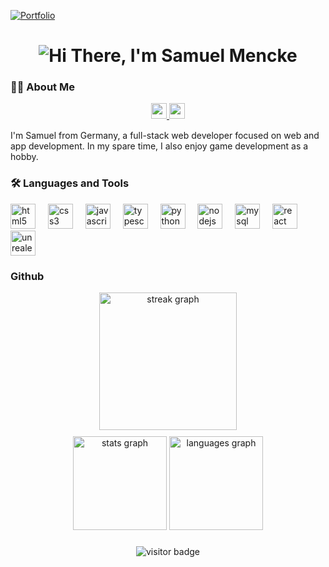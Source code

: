 <p align="left">
  <a href="https://samuel-mencke.github.io/">
    <img src="https://img.shields.io/badge/Mein%20Portfolio-Visit-blue?style=for-the-badge&logo=github" alt="Portfolio" />
  </a>
</p>

<h1 align="center">
  <img src="https://readme-typing-svg.herokuapp.com/?font=Righteous&size=45&center=true&vCenter=true&width=600&height=80&duration=4000&lines=Hi+There!+I'm+Samuel+Mencke!" alt="Hi There, I'm Samuel Mencke" />
</h1>

###

<h3 align="left">👩‍💻 About Me</h3>

<div align="center">
  <a href="mailto:samuelmencke31@gmail.com" target="_blank">
    <img src="https://img.shields.io/static/v1?message=Gmail&logo=gmail&color=D14836&logoColor=white&style=for-the-badge" height="25" alt="gmail logo" />
  </a>
  <a href="https://codepen.io/Samuel-Mencke" target="_blank">
    <img src="https://img.shields.io/static/v1?message=Codepen&logo=codepen&color=000000&logoColor=white&style=for-the-badge" height="25" alt="codepen logo" />
  </a>
</div>

<p align="left" style="margin-top: 15px;">
  I'm Samuel from Germany, a full-stack web developer focused on web and app development. In my spare time, I also enjoy game development as a hobby.
</p>

###

<h3 align="left">🛠 Languages and Tools</h3>

<div align="left" style="margin-top: 10px;">
  <img src="https://cdn.jsdelivr.net/gh/devicons/devicon/icons/html5/html5-original.svg" height="40" alt="html5 logo" />
  <img width="12" />
  <img src="https://cdn.jsdelivr.net/gh/devicons/devicon/icons/css3/css3-original.svg" height="40" alt="css3 logo" />
  <img width="12" />
  <img src="https://cdn.jsdelivr.net/gh/devicons/devicon/icons/javascript/javascript-original.svg" height="40" alt="javascript logo" />
  <img width="12" />
  <img src="https://cdn.jsdelivr.net/gh/devicons/devicon/icons/typescript/typescript-original.svg" height="40" alt="typescript logo" />
  <img width="12" />
  <img src="https://cdn.jsdelivr.net/gh/devicons/devicon/icons/python/python-original.svg" height="40" alt="python logo" />
  <img width="12" />
  <img src="https://cdn.jsdelivr.net/gh/devicons/devicon/icons/nodejs/nodejs-original.svg" height="40" alt="nodejs logo" />
  <img width="12" />
  <img src="https://cdn.jsdelivr.net/gh/devicons/devicon/icons/mysql/mysql-original.svg" height="40" alt="mysql logo" />
  <img width="12" />
  <img src="https://cdn.jsdelivr.net/gh/devicons/devicon/icons/react/react-original.svg" height="40" alt="react logo" />
  <img width="12" />
  <img src="https://cdn.jsdelivr.net/gh/devicons/devicon/icons/unrealengine/unrealengine-original.svg" height="40" alt="unrealengine logo" />
</div>

###

<h3 align="left">Github</h3>

<div align="center" style="margin-top: 10px;">
  <img src="https://streak-stats.demolab.com?user=Samuel-Mencke&locale=en&mode=daily&theme=dark&hide_border=false&border_radius=5&order=3" height="220" alt="streak graph" />
</div>

<div align="center" style="margin-top: 10px;">
  <img src="https://github-readme-stats.vercel.app/api?username=Samuel-Mencke&show_icons=true&include_all_commits=true&count_private=true&theme=dracula&locale=en&hide_border=false&order=1" height="150" alt="stats graph" />
  <img src="https://github-readme-stats.vercel.app/api/top-langs?username=Samuel-Mencke&layout=compact&card_width=320&langs_count=5&theme=dracula&locale=en&hide_border=false&order=2" height="150" alt="languages graph" />
</div>

###

<div align="center" style="margin-top: 10px;">
  <img src="https://visitor-badge.laobi.icu/badge?page_id=Samuel-Mencke.Samuel-Mencke" alt="visitor badge" />
</div>
